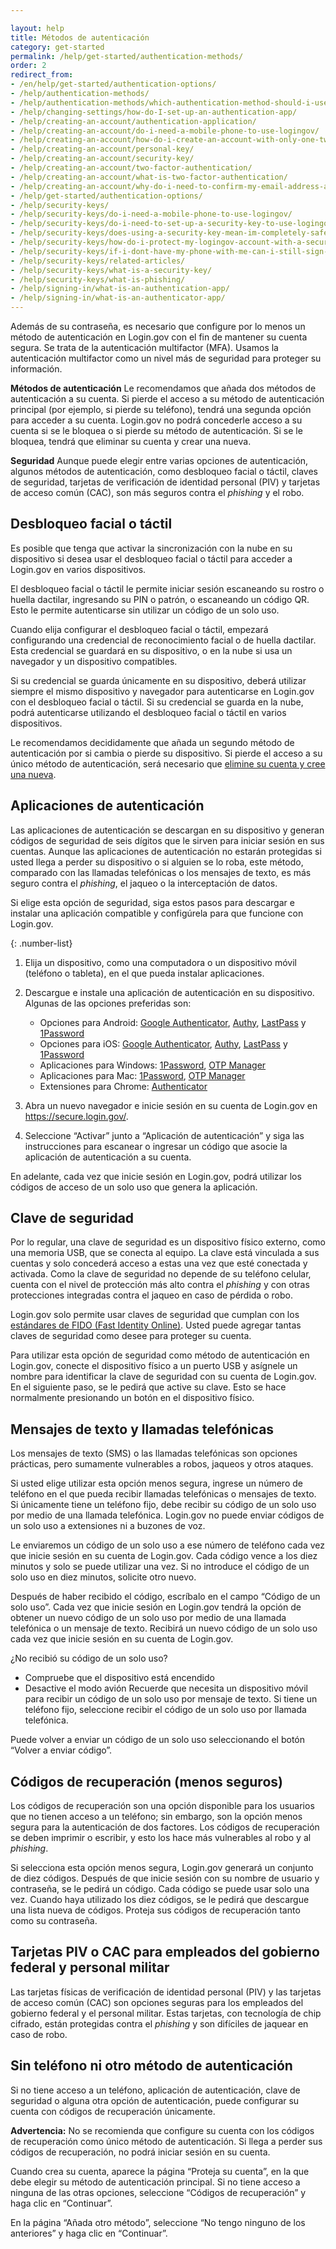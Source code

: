 ```yaml
---

layout: help
title: Métodos de autenticación
category: get-started
permalink: /help/get-started/authentication-methods/
order: 2
redirect_from:
- /en/help/get-started/authentication-options/
- /help/authentication-methods/
- /help/authentication-methods/which-authentication-method-should-i-use/
- /help/changing-settings/how-do-I-set-up-an-authentication-app/
- /help/creating-an-account/authentication-application/
- /help/creating-an-account/do-i-need-a-mobile-phone-to-use-logingov/
- /help/creating-an-account/how-do-i-create-an-account-with-only-one-two-factor-authenticator/
- /help/creating-an-account/personal-key/
- /help/creating-an-account/security-key/
- /help/creating-an-account/two-factor-authentication/
- /help/creating-an-account/what-is-two-factor-authentication/
- /help/creating-an-account/why-do-i-need-to-confirm-my-email-address-and-my-phone-number/
- /help/get-started/authentication-options/
- /help/security-keys/
- /help/security-keys/do-i-need-a-mobile-phone-to-use-logingov/
- /help/security-keys/do-i-need-to-set-up-a-security-key-to-use-logingov/
- /help/security-keys/does-using-a-security-key-mean-im-completely-safe-from-phishing/
- /help/security-keys/how-do-i-protect-my-logingov-account-with-a-security-key/
- /help/security-keys/if-i-dont-have-my-phone-with-me-can-i-still-sign-in/
- /help/security-keys/related-articles/
- /help/security-keys/what-is-a-security-key/
- /help/security-keys/what-is-phishing/
- /help/signing-in/what-is-an-authentication-app/
- /help/signing-in/what-is-an-authenticator-app/
---
```

Además de su contraseña, es necesario que configure por lo menos un método de autenticación en Login.gov con el fin de mantener su cuenta segura. Se trata de la autenticación multifactor (MFA). Usamos la autenticación multifactor como un nivel más de seguridad para proteger su información.

**Métodos de autenticación** Le recomendamos que añada dos métodos de autenticación a su cuenta. Si pierde el acceso a su método de autenticación principal (por ejemplo, si pierde su teléfono), tendrá una segunda opción para acceder a su cuenta. Login.gov no podrá concederle acceso a su cuenta si se le bloquea o si pierde su método de autenticación. Si se le bloquea, tendrá que eliminar su cuenta y crear una nueva.

**Seguridad** Aunque puede elegir entre varias opciones de autenticación, algunos métodos de autenticación, como desbloqueo facial o táctil, claves de seguridad, tarjetas de verificación de identidad personal (PIV) y tarjetas de acceso común (CAC), son más seguros contra el *phishing* y el robo.

## Desbloqueo facial o táctil

<div class="usa-alert usa-alert--info margin-bottom-4" role="status">
  <div class="usa-alert__body">
    <p class="usa-alert__text">Es posible que tenga que activar la sincronización con la nube en su dispositivo si desea usar el desbloqueo facial o táctil para acceder a Login.gov en varios dispositivos.</p>
  </div>
</div>

El desbloqueo facial o táctil le permite iniciar sesión escaneando su rostro o huella dactilar, ingresando su PIN o patrón, o escaneando un código QR. Esto le permite autenticarse sin utilizar un código de un solo uso.


Cuando elija configurar el desbloqueo facial o táctil, empezará configurando una credencial de reconocimiento facial o de huella dactilar. Esta credencial se guardará en su dispositivo, o en la nube si usa un navegador y un dispositivo compatibles.

Si su credencial se guarda únicamente en su dispositivo, deberá utilizar siempre el mismo dispositivo y navegador para autenticarse en Login.gov con el desbloqueo facial o táctil. Si su credencial se guarda en la nube, podrá autenticarse utilizando el desbloqueo facial o táctil en varios dispositivos.

Le recomendamos decididamente que añada un segundo método de autenticación por si cambia o pierde su dispositivo. Si pierde el acceso a su único método de autenticación, será necesario que [elimine su cuenta y cree una nueva](/help/manage-your-account/delete-your-account/).

## Aplicaciones de autenticación

Las aplicaciones de autenticación se descargan en su dispositivo y generan códigos de seguridad de seis dígitos que le sirven para iniciar sesión en sus cuentas. Aunque las aplicaciones de autenticación no estarán protegidas si usted llega a perder su dispositivo o si alguien se lo roba, este método, comparado con las llamadas telefónicas o los mensajes de texto, es más seguro contra el *phishing*, el jaqueo o la interceptación de datos.

Si elige esta opción de seguridad, siga estos pasos para descargar e instalar una aplicación compatible y configúrela para que funcione con Login.gov.

{: .number-list}

1. Elija un dispositivo, como una computadora o un dispositivo móvil (teléfono o tableta), en el que pueda instalar aplicaciones.

2. Descargue e instale una aplicación de autenticación en su dispositivo. Algunas de las opciones preferidas son:

   * Opciones para Android: [Google Authenticator](https://play.google.com/store/apps/details?id=com.google.android.apps.authenticator2&hl=en), [Authy](https://authy.com/), [LastPass](https://lastpass.com/) y [1Password](https://1password.com/)
   * Opciones para iOS: [Google Authenticator](https://itunes.apple.com/us/app/google-authenticator/id388497605?mt=8), [Authy](https://authy.com/), [LastPass](https://lastpass.com/) y [1Password](https://1password.com/)
   * Aplicaciones para Windows: [1Password](https://1password.com/), [OTP Manager](https://www.microsoft.com/en-us/store/p/otp-manager/9nblggh6hngn)
   * Aplicaciones para Mac: [1Password](https://1password.com/), [OTP Manager](https://itunes.apple.com/us/app/otp-manager/id928941247?mt=12)
   * Extensiones para Chrome: [Authenticator](https://chrome.google.com/webstore/detail/authenticator/bhghoamapcdpbohphigoooaddinpkbai?hl=en)
3. Abra un nuevo navegador e inicie sesión en su cuenta de Login.gov en <https://secure.login.gov/>.
4. Seleccione “Activar” junto a “Aplicación de autenticación” y siga las instrucciones para escanear o ingresar un código que asocie la aplicación de autenticación a su cuenta.

En adelante, cada vez que inicie sesión en Login.gov, podrá utilizar los códigos de acceso de un solo uso que genera la aplicación.

## Clave de seguridad

Por lo regular, una clave de seguridad es un dispositivo físico externo, como una memoria USB, que se conecta al equipo. La clave está vinculada a sus cuentas y solo concederá acceso a estas una vez que esté conectada y activada. Como la clave de seguridad no depende de su teléfono celular, cuenta con el nivel de protección más alto contra el *phishing* y con otras protecciones integradas contra el jaqueo en caso de pérdida o robo.

Login.gov solo permite usar claves de seguridad que cumplan con los [estándares de FIDO (Fast Identity Online)](https://fidoalliance.org/). Usted puede agregar tantas claves de seguridad como desee para proteger su cuenta.

Para utilizar esta opción de seguridad como método de autenticación en Login.gov, conecte el dispositivo físico a un puerto USB y asígnele un nombre para identificar la clave de seguridad con su cuenta de Login.gov. En el siguiente paso, se le pedirá que active su clave. Esto se hace normalmente presionando un botón en el dispositivo físico.

## Mensajes de texto y llamadas telefónicas

Los mensajes de texto (SMS) o las llamadas telefónicas son opciones prácticas, pero sumamente vulnerables a robos, jaqueos y otros ataques.

Si usted elige utilizar esta opción menos segura, ingrese un número de teléfono en el que pueda recibir llamadas telefónicas o mensajes de texto. Si únicamente tiene un teléfono fijo, debe recibir su código de un solo uso por medio de una llamada telefónica. Login.gov no puede enviar códigos de un solo uso a extensiones ni a buzones de voz.

Le enviaremos un código de un solo uso a ese número de teléfono cada vez que inicie sesión en su cuenta de Login.gov. Cada código vence a los diez minutos y solo se puede utilizar una vez. Si no introduce el código de un solo uso en diez minutos, solicite otro nuevo.

Después de haber recibido el código, escríbalo en el campo “Código de un solo uso”. Cada vez que inicie sesión en Login.gov tendrá la opción de obtener un nuevo código de un solo uso por medio de una llamada telefónica o un mensaje de texto. Recibirá un nuevo código de un solo uso cada vez que inicie sesión en su cuenta de Login.gov.

<div id="didn-t-receive-your-one-time-code">¿No recibió su código de un solo uso?</div>

* Compruebe que el dispositivo está encendido
* Desactive el modo avión
Recuerde que necesita un dispositivo móvil para recibir un código de un solo uso por mensaje de texto. Si tiene un teléfono fijo, seleccione recibir el código de un solo uso por llamada telefónica.

Puede volver a enviar un código de un solo uso seleccionando el botón “Volver a enviar código”.

## Códigos de recuperación (menos seguros)

Los códigos de recuperación son una opción disponible para los usuarios que no tienen acceso a un teléfono; sin embargo, son la opción menos segura para la autenticación de dos factores. Los códigos de recuperación se deben imprimir o escribir, y esto los hace más vulnerables al robo y al *phishing*.

Si selecciona esta opción menos segura, Login.gov generará un conjunto de diez códigos. Después de que inicie sesión con su nombre de usuario y contraseña, se le pedirá un código. Cada código se puede usar solo una vez. Cuando haya utilizado los diez códigos, se le pedirá que descargue una lista nueva de códigos. Proteja sus códigos de recuperación tanto como su contraseña.

## Tarjetas PIV o CAC para empleados del gobierno federal y personal militar

Las tarjetas físicas de verificación de identidad personal (PIV) y las tarjetas de acceso común (CAC) son opciones seguras para los empleados del gobierno federal y el personal militar. Estas tarjetas, con tecnología de chip cifrado, están protegidas contra el *phishing* y son difíciles de jaquear en caso de robo.

## Sin teléfono ni otro método de autenticación

Si no tiene acceso a un teléfono, aplicación de autenticación, clave de seguridad o alguna otra opción de autenticación, puede configurar su cuenta con códigos de recuperación únicamente.

**Advertencia:** No se recomienda que configure su cuenta con los códigos de recuperación como único método de autenticación. Si llega a perder sus códigos de recuperación, no podrá iniciar sesión en su cuenta.

Cuando crea su cuenta, aparece la página “Proteja su cuenta”, en la que debe elegir su método de autenticación principal. Si no tiene acceso a ninguna de las otras opciones, seleccione “Códigos de recuperación” y haga clic en “Continuar”.

En la página “Añada otro método”, seleccione “No tengo ninguno de los anteriores” y haga clic en “Continuar”.